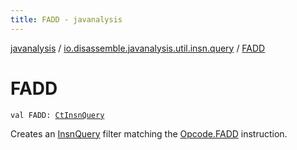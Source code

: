 ```yaml
---
title: FADD - javanalysis
---
```


[javanalysis](../index.html) / [io.disassemble.javanalysis.util.insn.query](index.html) / [FADD](./-f-a-d-d.html)

# FADD

`val FADD: `[`CtInsnQuery`](-ct-insn-query/index.html)

Creates an [InsnQuery](-insn-query/index.html) filter matching the [Opcode.FADD](#) instruction.

